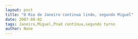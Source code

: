 ```yaml
---
layout: post
title: "O Rio de Janeiro continua lindo, segundo Miguel"
date: 2007-08-02
tags: Janeiro,Miguel,Pnad contínua,segundo turno
author: None
---
```

 